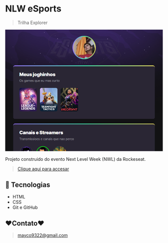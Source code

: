 # NLW eSports 


> Trilha Explorer

![preview](./.github/preview.png)

Projeto construido do evento Next Level Week (NWL) da Rockeseat.

> [Clique aqui para accesar](https://maycotarrat.github.io/nlw-esports-explorer/)


## 🦾 Tecnologias

- HTML 
- CSS
- Git e GitHub

## ❤Contato❤

> mayco9322@gmail.com 

